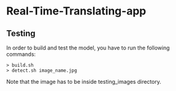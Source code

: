 # Real-Time-Translating-app

## Testing

In order to build and test the model, you have to run the following commands:
```
> build.sh
> detect.sh image_name.jpg
```

Note that the image has to be inside testing_images directory.
